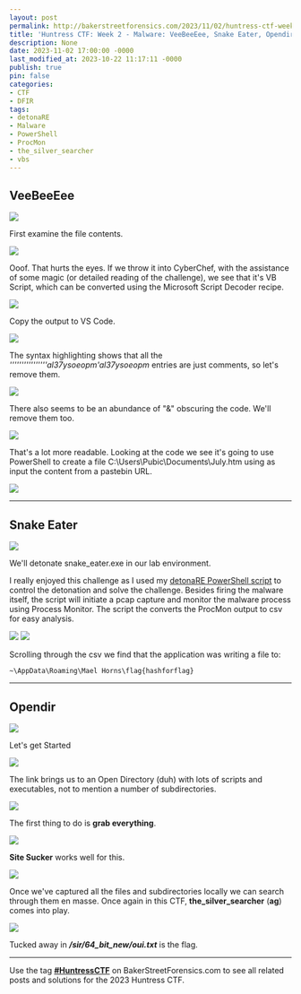 ```yaml
---
layout: post
permalink: http://bakerstreetforensics.com/2023/11/02/huntress-ctf-week-2-malware-veebeeeee-snake-eater-opendir/
title: 'Huntress CTF: Week 2 - Malware: VeeBeeEee, Snake Eater, Opendir'
description: None
date: 2023-11-02 17:00:00 -0000
last_modified_at: 2023-10-22 11:17:11 -0000
publish: true
pin: false
categories:
- CTF
- DFIR
tags:
- detonaRE
- Malware
- PowerShell
- ProcMon
- the_silver_searcher
- vbs
---
```

## VeeBeeEee

![](https://bakerstreetforensics.com/wp-content/uploads/2023/10/screenshot-2023-10-11-at-9.17.08e280afam.png?w=1024)

First examine the file contents. 

![](https://bakerstreetforensics.com/wp-content/uploads/2023/10/screenshot-2023-10-11-at-9.20.58e280afam.png?w=1024)

Ooof. That hurts the eyes. If we throw it into CyberChef, with the assistance of some magic (or detailed reading of the challenge), we see that it's VB Script, which can be converted using the Microsoft Script Decoder recipe.

![](https://bakerstreetforensics.com/wp-content/uploads/2023/10/screenshot-2023-10-11-at-9.22.44e280afam.png?w=1024)

Copy the output to VS Code.

![](https://bakerstreetforensics.com/wp-content/uploads/2023/10/screenshot-2023-10-11-at-12.55.41e280afpm.png?w=1024)

The syntax highlighting shows that all the _''''''''''''''''al37ysoeopm'al37ysoeopm_ entries are just comments, so let's remove them.

![](https://bakerstreetforensics.com/wp-content/uploads/2023/10/screenshot-2023-10-11-at-10.36.01e280afam.png?w=1024)

There also seems to be an abundance of "&" obscuring the code. We'll remove them too.

![](https://bakerstreetforensics.com/wp-content/uploads/2023/10/screenshot-2023-10-11-at-12.44.56e280afpm.png?w=1024)

That's a lot more readable. Looking at the code we see it's going to use PowerShell to create a file C:\Users\Pubic\Documents\July.htm using as input the content from a pastebin URL.

![](https://bakerstreetforensics.com/wp-content/uploads/2023/10/screenshot-2023-10-11-at-10.39.50e280afam.png?w=911)

* * *

## Snake Eater

![](https://bakerstreetforensics.com/wp-content/uploads/2023/10/screenshot-2023-10-12-at-7.25.55e280afam.png?w=1024)

We'll detonate snake_eater.exe in our lab environment.

I really enjoyed this challenge as I used my [detonaRE PowerShell script](https://bakerstreetforensics.com/2023/08/10/capturing-malware-evidence-with-detonare/) to control the detonation and solve the challenge. Besides firing the malware itself, the script will initiate a pcap capture and monitor the malware process using Process Monitor. The script the converts the ProcMon output to csv for easy analysis.

![](https://bakerstreetforensics.com/wp-content/uploads/2023/10/screenshot-2023-10-12-at-10.05.52e280afam.png?w=1024) ![](https://bakerstreetforensics.com/wp-content/uploads/2023/10/screenshot-2023-10-12-at-10.03.48e280afam.png?w=1024)

Scrolling through the csv we find that the application was writing a file to: 
    
    
    ~\AppData\Roaming\Mael Horns\flag{hashforflag}

* * *

## Opendir

![](https://bakerstreetforensics.com/wp-content/uploads/2023/10/screenshot-2023-10-13-at-9.01.55e280afam.png?w=1024)

Let's get Started

![](https://bakerstreetforensics.com/wp-content/uploads/2023/10/screenshot-2023-10-13-at-9.30.06e280afam.png?w=1024)

The link brings us to an Open Directory (duh) with lots of scripts and executables, not to mention a number of subdirectories. 

![](https://bakerstreetforensics.com/wp-content/uploads/2023/10/screenshot-2023-10-17-at-12.41.25e280afpm.png?w=1024)

The first thing to do is **grab everything**.

![](https://bakerstreetforensics.com/wp-content/uploads/2023/10/2lh7z9.jpg?w=500)

**Site Sucker** works well for this.

![](https://bakerstreetforensics.com/wp-content/uploads/2023/10/screenshot-2023-10-17-at-12.55.16e280afpm.png?w=657)

Once we've captured all the files and subdirectories locally we can search through them en masse. Once again in this CTF, **the_silver_searcher** (**ag**) comes into play.

![](https://bakerstreetforensics.com/wp-content/uploads/2023/10/screenshot-2023-10-17-at-12.59.53e280afpm.png?w=1024)

Tucked away in _**/sir/64_bit_new/oui.txt**_ is the flag.

* * *

Use the tag [**#HuntressCTF**](https://bakerstreetforensics.com/tag/HuntressCTF/) on BakerStreetForensics.com to see all related posts and solutions for the 2023 Huntress CTF.
